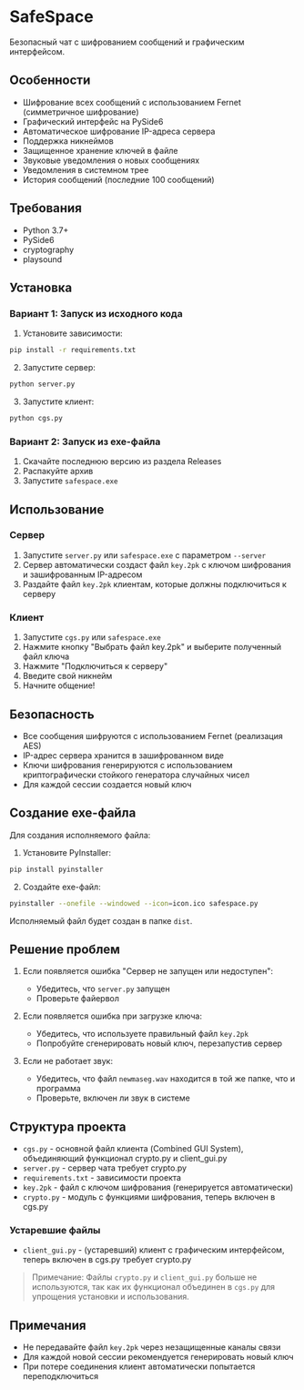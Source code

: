 # SafeSpace

Безопасный чат с шифрованием сообщений и графическим интерфейсом.

## Особенности

- Шифрование всех сообщений с использованием Fernet (симметричное шифрование)
- Графический интерфейс на PySide6
- Автоматическое шифрование IP-адреса сервера
- Поддержка никнеймов
- Защищенное хранение ключей в файле
- Звуковые уведомления о новых сообщениях
- Уведомления в системном трее
- История сообщений (последние 100 сообщений)

## Требования

- Python 3.7+
- PySide6
- cryptography
- playsound

## Установка

### Вариант 1: Запуск из исходного кода

1. Установите зависимости:
```bash
pip install -r requirements.txt
```

2. Запустите сервер:
```bash
python server.py
```

3. Запустите клиент:
```bash
python cgs.py
```

### Вариант 2: Запуск из exe-файла

1. Скачайте последнюю версию из раздела Releases
2. Распакуйте архив
3. Запустите `safespace.exe`

## Использование

### Сервер

1. Запустите `server.py` или `safespace.exe` с параметром `--server`
2. Сервер автоматически создаст файл `key.2pk` с ключом шифрования и зашифрованным IP-адресом
3. Раздайте файл `key.2pk` клиентам, которые должны подключиться к серверу

### Клиент

1. Запустите `cgs.py` или `safespace.exe`
2. Нажмите кнопку "Выбрать файл key.2pk" и выберите полученный файл ключа
3. Нажмите "Подключиться к серверу"
4. Введите свой никнейм
5. Начните общение!

## Безопасность

- Все сообщения шифруются с использованием Fernet (реализация AES)
- IP-адрес сервера хранится в зашифрованном виде
- Ключи шифрования генерируются с использованием криптографически стойкого генератора случайных чисел
- Для каждой сессии создается новый ключ

## Создание exe-файла

Для создания исполняемого файла:

1. Установите PyInstaller:
```bash
pip install pyinstaller
```

2. Создайте exe-файл:
```bash
pyinstaller --onefile --windowed --icon=icon.ico safespace.py
```

Исполняемый файл будет создан в папке `dist`.

## Решение проблем

1. Если появляется ошибка "Сервер не запущен или недоступен":
   - Убедитесь, что `server.py` запущен
   - Проверьте файервол

2. Если появляется ошибка при загрузке ключа:
   - Убедитесь, что используете правильный файл `key.2pk`
   - Попробуйте сгенерировать новый ключ, перезапустив сервер

3. Если не работает звук:
   - Убедитесь, что файл `newmaseg.wav` находится в той же папке, что и программа
   - Проверьте, включен ли звук в системе

## Структура проекта

- `cgs.py` - основной файл клиента (Combined GUI System), объединяющий функционал crypto.py и client_gui.py
- `server.py` - сервер чата требует crypto.py
- `requirements.txt` - зависимости проекта
- `key.2pk` - файл с ключом шифрования (генерируется автоматически)
- `crypto.py` - модуль с функциями шифрования, теперь включен в cgs.py
### Устаревшие файлы
- `client_gui.py` - (устаревший) клиент с графическим интерфейсом, теперь включен в cgs.py требует crypto.py

> Примечание: Файлы `crypto.py` и `client_gui.py` больше не используются, так как их функционал объединен в `cgs.py` для упрощения установки и использования.

## Примечания

- Не передавайте файл `key.2pk` через незащищенные каналы связи
- Для каждой новой сессии рекомендуется генерировать новый ключ
- При потере соединения клиент автоматически попытается переподключиться

